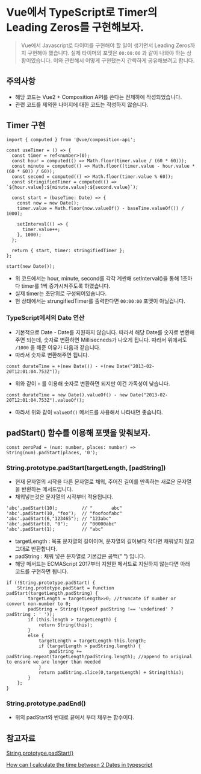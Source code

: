 # Vue에서 TypeScript로 Timer의 Leading Zeros를 구현해보자.

> Vue에서 Javascript로 타이머를 구현해야 할 일이 생기면서 Leading Zeros까지 구현해야 했습니다. 실제 타이머의 포맷은 `00:00:00` 과 같이 나와야 하는 상황이였습니다. 이와 관련해서 어떻게 구현했는지 간략하게 공유해보려고 합니다.

## 주의사항

- 해당 코드는 Vue2 + Composition API를 쓴다는 전제하에 작성되었습니다.
- 관련 코드를 제외한 나머지에 대한 코드는 작성하지 않습니다.

## Timer 구현

```tsx
import { computed } from '@vue/composition-api';

const useTimer = () => {
  const timer = ref<number>(0);
  const hour = computed(() => Math.floor(timer.value / (60 * 60)));
  const minute = computed(() => Math.floor((timer.value - hour.value * (60 * 60)) / 60));
  const second = computed(() => Math.floor(timer.value % 60));
  const stringifiedTimer = computed(() => `${hour.value}:${minute.value}:${second.value}`);

  const start = (baseTime: Date) => {
    const now = new Date();
    timer.value = Math.floor(now.valueOf() - baseTime.valueOf()) / 1000);

    setInterval(() => {
      timer.value++;
    }, 1000);
  };

  return { start, timer: stringifiedTimer };
};

start(new Date());
```

- 위 코드에서는 hour, minute, second를 각각 계싼해 setInterval()을 통해 1초마다 timer를 1씩 증가시켜주도록 하였습니다.
- 실제 timer는 초단위로 구성되어있습니다.
- 현 상태에서는 strungifiedTimer를 출력한다면 `00:00:00` 포맷이 아닐겁니다.

### TypeScript에서의 Date 연산

- 기본적으로 Date - Date를 지원하지 않습니다. 따라서 해당 Date를 숫자로 변환해주면 되는데, 숫자로 변환하면 Millisecneds가 나오게 됩니다. 따라서 위에서도 `/1000`  을 해준 이유가 다음과 같습니다.
- 따라서 숫자로 변환해주면 됩니다.

```tsx
const durateTime = +(new Date()) - +(new Date("2013-02-20T12:01:04.753Z"));
```

- 위와 같이 `+`  를 이용해 숫자로 변환하면 되지만 이건 가독성이 낮습니다.

```tsx
const durateTime = new Date().valueOf() - new Date("2013-02-20T12:01:04.753Z").valueOf();
```

- 따라서 위와 같이 `valueOf()` 메서드를 사용해서 나타내면 좋습니다.

## padStart() 함수를 이용해 포맷을 맞춰보자.

```tsx
const zeroPad = (num: number, places: number) => String(num).padStart(places, '0');
```

### String.prototype.padStart(targetLength, [padString])

- 현재 문자열의 시작을 다른 문자열로 채워, 주어진 길이를 만족하는 새로운 문자열을 반환하는 메서드입니다.
- 채워넣는것은 문자열의 시작부터 적용됩니다.

```tsx
'abc'.padStart(10);         // "       abc"
'abc'.padStart(10, "foo");  // "foofoofabc"
'abc'.padStart(6,"123465"); // "123abc"
'abc'.padStart(8, "0");     // "00000abc"
'abc'.padStart(1);          // "abc"
```

- targetLength : 목표 문자열의 길이이며, 문자열의 길이보다 작다면 채워넣지 않고 그대로 반환합니다.
- padString : 채워 넣은 문자열로 기본값은 공백(" ") 입니다.
- 해당 메서드는 ECMAScript 2017부터 지원한 메서드로 지원하지 않는다면 아래 코드를 구현하면 됩니다.

```tsx
if (!String.prototype.padStart) {
    String.prototype.padStart = function padStart(targetLength,padString) {
        targetLength = targetLength>>0; //truncate if number or convert non-number to 0;
        padString = String((typeof padString !== 'undefined' ? padString : ' '));
        if (this.length > targetLength) {
            return String(this);
        }
        else {
            targetLength = targetLength-this.length;
            if (targetLength > padString.length) {
                padString += padString.repeat(targetLength/padString.length); //append to original to ensure we are longer than needed
            }
            return padString.slice(0,targetLength) + String(this);
        }
    };
}
```

### String.prototype.padEnd()

- 위의 padStart와 반대로 끝에서 부터 채우는 함수이다.

## 참고자료

[String.prototype.padStart()](https://developer.mozilla.org/ko/docs/Web/JavaScript/Reference/Global_Objects/String/padStart)

[How can I calculate the time between 2 Dates in typescript](https://stackoverflow.com/questions/14980014/how-can-i-calculate-the-time-between-2-dates-in-typescript)
